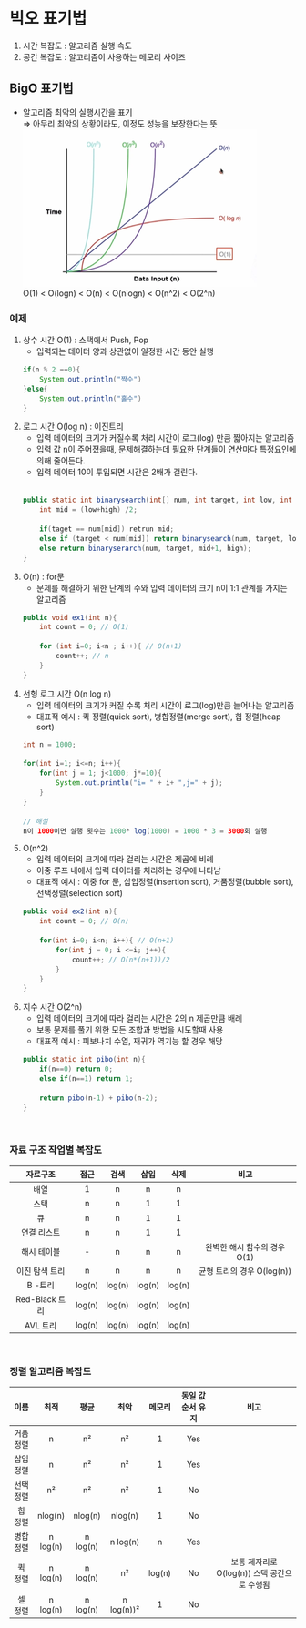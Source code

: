 # 빅오 표기법
1. 시간 복잡도 : 알고리즘 실행 속도
2. 공간 복잡도 : 알고리즘이 사용하는 메모리 사이즈

## BigO 표기법
- 알고리즘 최악의 실행시간을 표기  
    ⇒ 아무리 최악의 상황이라도, 이정도 성능을 보장한다는 뜻  
    ![BigO](/img/BigO.png)<br/>
    O(1) < O(logn) < O(n) < O(nlogn) < O(n^2) < O(2^n)

### 예제
1. 상수 시간 O(1) : 스택에서 Push, Pop
    - 입력되는 데이터 양과 상관없이 일정한 시간 동안 실행 
    ```java
    if(n % 2 ==0){
        System.out.println("짝수")
    }else{
        System.out.println("홀수")
    }
    ```
2. 로그 시간 O(log n) : 이진트리
    - 입력 데이터의 크기가 커질수록 처리 시간이 로그(log) 만큼 짧아지는 알고리즘
    - 입력 값 n이 주어졌을때, 문제해결하는데 필요한 단계들이 연산마다 특정요인에 의해 줄어든다.
    - 입력 데이터 10이 투입되면 시간은 2배가 걸린다. <br/><br/>
    ```java
    public static int binarysearch(int[] num, int target, int low, int high){
        int mid = (low+high) /2;

        if(taget == num[mid]) retrun mid;
        else if (target < num[mid]) return binarysearch(num, target, low, mid-1);
        else return binaryserarch(num, target, mid+1, high);
    }
    ```
3. O(n) : for문
    - 문제를 해결하기 위한 단계의 수와 입력 데이터의 크기 n이 1:1 관계를 가지는 알고리즘 
    ```java
    public void ex1(int n){
        int count = 0; // O(1)

        for (int i=0; i<n ; i++){ // O(n+1)
            count++; // n
        }
    }
    ```
4. 선형 로그 시간 O(n log n) 
    - 입력 데이터의 크기가 커질 수록 처리 시간이 로그(log)만큼 늘어나는 알고리즘
    - 대표적 예시 : 퀵 정렬(quick sort), 병합정렬(merge sort), 힙 정렬(heap sort)
    ```java
    int n = 1000;

    for(int i=1; i<=n; i++){
        for(int j = 1; j<1000; j*=10){
            System.out.println("i= " + i+ ",j=" + j);
        }
    }

    // 해설
    n이 1000이면 실행 횟수는 1000* log(1000) = 1000 * 3 = 3000회 실행 
    ```
5. O(n^2) 
    - 입력 데이터의 크기에 따라 걸리는 시간은 제곱에 비례
    - 이중 루프 내에서 입력 데이터를 처리하는 경우에 나타남
   - 대표적 예시 : 이중 for 문, 삽입정렬(insertion sort), 거품정렬(bubble sort), 선택정렬(selection sort)
    ```java
    public void ex2(int n){
        int count = 0; // O(n)

        for(int i=0; i<n; i++){ // O(n+1)
            for(int j = 0; i <=i; j++){
                count++; // O(n*(n+1))/2
            }
        }
    }

    ```
6. 지수 시간 O(2^n) 
   - 입력 데이터의 크기에 따라 걸리는 시간은 2의 n 제곱만큼 배례
   - 보통 문제를 풀기 위한 모든 조합과 방법을 시도할때 사용 
   - 대표적 예시 : 피보나치 수열, 재귀가 역기능 할 경우 해당
    ```java
    public static int pibo(int n){
        if(n==0) return 0;
        else if(n==1) return 1;

        return pibo(n-1) + pibo(n-2); 
    }
    ```
<br/>

### 자료 구조 작업별 복잡도
| 자료구조 | 접근 | 검색 | 삽입 | 삭제 | 비고 |
| :----: |:---:|:----:|:---:|:---:|:---:|
| 배열 | 1 | n | n | n | |
| 스택 | n | n | 1 | 1| |
| 큐 | n | n | 1| 1| |
| 연결 리스트 | n | n | 1| 1| |
| 해시 테이블 | - | n | n | n| 완벽한 해시 함수의 경우 O(1)|
| 이진 탐색 트리 | n | n | n| n| 균형 트리의 경우 O(log(n)) |
| B -트리 | log(n) | log(n)| log(n) | log(n) ||
| Red-Black 트리 | log(n) | log(n) | log(n) | log(n)||
| AVL 트리 | log(n) | log(n) | log(n) | log(n) ||

<br/>

### 정렬 알고리즘 복잡도
|이름 | 최적 | 평균 | 최악 | 메모리 | 동일 값 순서 유지 | 비고 |
| :---: |:---:|:---:|:---:|:---:|:----:|:---:|
| 거품 정렬 | n | n² | n² | 1 | Yes| |
| 삽입 정렬 | n | n² | n² | 1 | Yes | |
| 선택 정렬 | n² | n² | n² | 1 | No ||
| 힙 정렬 | nlog(n) | nlog(n) | nlog(n) | 1 | No||
| 병합 정렬 | n log(n) | n log(n) | n log(n) | n | Yes||
| 퀵 정렬 | n log(n) | n log(n) | n² | log(n) | No | 보통 제자리로 O(log(n)) 스택 공간으로 수행됨|
| 셀 정렬 | n log(n) | n log(n) | n log(n))² | 1 | No | |
